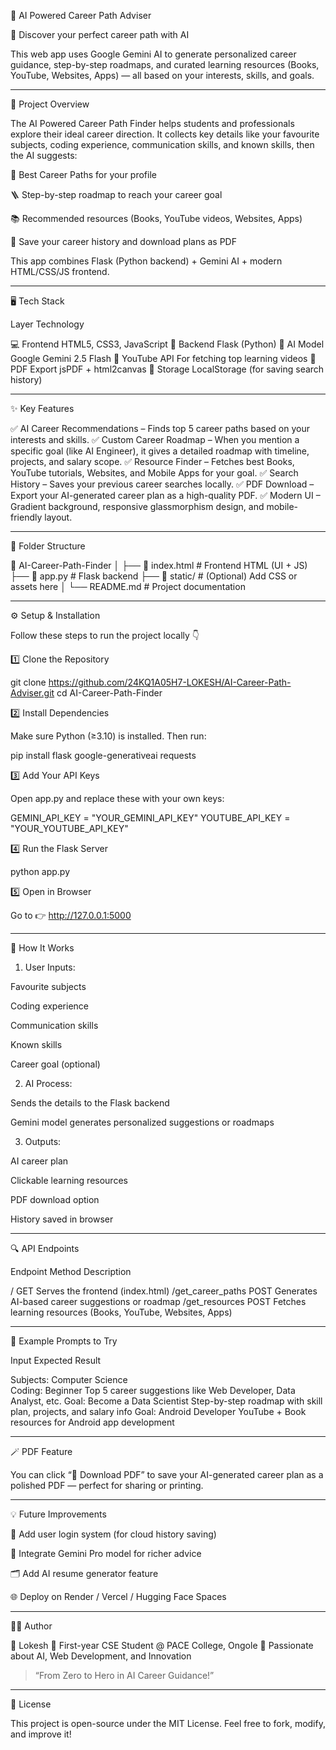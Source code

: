 
🌟 AI Powered Career Path Adviser

🚀 Discover your perfect career path with AI

This web app uses Google Gemini AI to generate personalized career guidance, step-by-step roadmaps, and curated learning resources (Books, YouTube, Websites, Apps) — all based on your interests, skills, and goals.


---

🧠 Project Overview

The AI Powered Career Path Finder helps students and professionals explore their ideal career direction.
It collects key details like your favourite subjects, coding experience, communication skills, and known skills, then the AI suggests:

🎯 Best Career Paths for your profile

🪜 Step-by-step roadmap to reach your career goal

📚 Recommended resources (Books, YouTube videos, Websites, Apps)

💾 Save your career history and download plans as PDF


This app combines Flask (Python backend) + Gemini AI + modern HTML/CSS/JS frontend.


---

🖥️ Tech Stack

Layer	Technology

💻 Frontend	HTML5, CSS3, JavaScript
🧩 Backend	Flask (Python)
🤖 AI Model	Google Gemini 2.5 Flash
🎥 YouTube API	For fetching top learning videos
📄 PDF Export	jsPDF + html2canvas
💾 Storage	LocalStorage (for saving search history)



---

✨ Key Features

✅ AI Career Recommendations – Finds top 5 career paths based on your interests and skills.
✅ Custom Career Roadmap – When you mention a specific goal (like AI Engineer), it gives a detailed roadmap with timeline, projects, and salary scope.
✅ Resource Finder – Fetches best Books, YouTube tutorials, Websites, and Mobile Apps for your goal.
✅ Search History – Saves your previous career searches locally.
✅ PDF Download – Export your AI-generated career plan as a high-quality PDF.
✅ Modern UI – Gradient background, responsive glassmorphism design, and mobile-friendly layout.


---

🧩 Folder Structure

📁 AI-Career-Path-Finder
│
├── 📄 index.html        # Frontend HTML (UI + JS)
├── 🐍 app.py            # Flask backend
├── 📁 static/           # (Optional) Add CSS or assets here
│
└── README.md            # Project documentation


---

⚙️ Setup & Installation

Follow these steps to run the project locally 👇

1️⃣ Clone the Repository

git clone https://github.com/24KQ1A05H7-LOKESH/AI-Career-Path-Adviser.git
cd AI-Career-Path-Finder

2️⃣ Install Dependencies

Make sure Python (≥3.10) is installed. Then run:

pip install flask google-generativeai requests

3️⃣ Add Your API Keys

Open app.py and replace these with your own keys:

GEMINI_API_KEY = "YOUR_GEMINI_API_KEY"
YOUTUBE_API_KEY = "YOUR_YOUTUBE_API_KEY"

4️⃣ Run the Flask Server

python app.py

5️⃣ Open in Browser

Go to 👉 http://127.0.0.1:5000


---

🧭 How It Works

1. User Inputs:

Favourite subjects

Coding experience

Communication skills

Known skills

Career goal (optional)



2. AI Process:

Sends the details to the Flask backend

Gemini model generates personalized suggestions or roadmaps



3. Outputs:

AI career plan

Clickable learning resources

PDF download option

History saved in browser





---

🔍 API Endpoints

Endpoint	Method	Description

/	GET	Serves the frontend (index.html)
/get_career_paths	POST	Generates AI-based career suggestions or roadmap
/get_resources	POST	Fetches learning resources (Books, YouTube, Websites, Apps)



---

🧠 Example Prompts to Try

Input	Expected Result

Subjects: Computer Science <br> Coding: Beginner	Top 5 career suggestions like Web Developer, Data Analyst, etc.
Goal: Become a Data Scientist	Step-by-step roadmap with skill plan, projects, and salary info
Goal: Android Developer	YouTube + Book resources for Android app development



---

🪄 PDF Feature

You can click “📄 Download PDF” to save your AI-generated career plan as a polished PDF — perfect for sharing or printing.


---

💡 Future Improvements

🔐 Add user login system (for cloud history saving)

🧩 Integrate Gemini Pro model for richer advice

🗂️ Add AI resume generator feature

🌐 Deploy on Render / Vercel / Hugging Face Spaces



---

🧑‍💻 Author

👋 Lokesh
📍 First-year CSE Student @ PACE College, Ongole
🚀 Passionate about AI, Web Development, and Innovation

> “From Zero to Hero in AI Career Guidance!”




---

📜 License

This project is open-source under the MIT License.
Feel free to fork, modify, and improve it!

